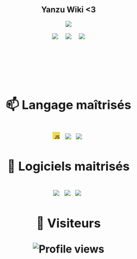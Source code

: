 <h2 align="center">Yanzu Wiki <3 </h2>

<center><img src="https://cdn.discordapp.com/attachments/1012844365409947681/1013210439397683292/eiro.gif"></center>

<p align='center'>
<a href="https://DiscoID.cc/1008555410485162148"><img height="30" src="https://cdn.jsdelivr.net/npm/simple-icons@v3/icons/discord.svg"></a>&nbsp;&nbsp;&nbsp;&nbsp;
<a href="https://www.youtube.com/channel/UCDT-v2iF_wGjMUrX3QkK0Ug?sub_confirmation=1"><img height="30" src="https://cdn.jsdelivr.net/npm/simple-icons@v3/icons/youtube.svg"></a>&nbsp;&nbsp;&nbsp;&nbsp;
<a href="https://instagram.com/yanzu1337"><img height="30" src="https://cdn.jsdelivr.net/npm/simple-icons@v3/icons/instagram.svg"></a>
</p>
<br>
<h1 align="center"Yanzu ↓ </h1>
<p1 align="center"Beginner Developer</p1>
<p2 align="center"Graphist Artist</p2>

<br>

### 📫 Langage maîtrisés
<code><img height="20" src="https://raw.githubusercontent.com/github/explore/80688e429a7d4ef2fca1e82350fe8e3517d3494d/topics/javascript/javascript.png"></code>&nbsp;
<code><img height="20" src="https://upload.wikimedia.org/wikipedia/commons/thumb/c/c3/Python-logo-notext.svg/1024px-Python-logo-notext.svg.png"></code>&nbsp;
<code><img height="20" src="https://cdn.discordapp.com/attachments/769272569034833920/782774606087979028/1_l4xICbIIYlz1OTymWCoUTw.jpeg"></code>&nbsp;
  
  ### 💽 Logiciels maitrisés
<code><img height="20" src="https://cdn.discordapp.com/attachments/1012844365409947681/1013214624486789191/photoshop.png"></code>&nbsp;
<code><img height="20" src="https://cdn.discordapp.com/attachments/1012844365409947681/1013214855823630437/C3D.webp"></code>&nbsp;
<code><img height="20" src="https://cdn.discordapp.com/attachments/1012844365409947681/1013215239292059728/st.png"></code>&nbsp;

### 👥 Visiteurs

![Profile views](https://gpvc.arturio.dev/xYanzu)


  
